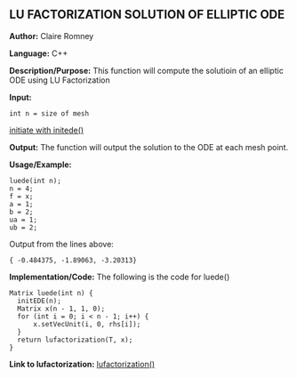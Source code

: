## LU FACTORIZATION SOLUTION OF ELLIPTIC ODE

**Author:** Claire Romney

**Language:** C++

**Description/Purpose:** This function will compute the solutioin of an elliptic ODE using LU Factorization

**Input:**

	int n = size of mesh
  [initiate with initede()](initede.md)
	
**Output:** The function will output the solution to the ODE at each mesh point.

**Usage/Example:**

	luede(int n);
  	n = 4;
  	f = x;
  	a = 1;
  	b = 2;
  	ua = 1;
  	ub = 2;

Output from the lines above:

	{ -0.484375, -1.89063, -3.20313}
    
**Implementation/Code:** The following is the code for luede()

	Matrix luede(int n) {
	  initEDE(n);
	  Matrix x(n - 1, 1, 0);
	  for (int i = 0; i < n - 1; i++) {
		  x.setVecUnit(i, 0, rhs[i]);
	  }
	  return lufactorization(T, x);
 	}
  
**Link to lufactorization:**
  [lufactorization()](../append/lufactorization.md)
